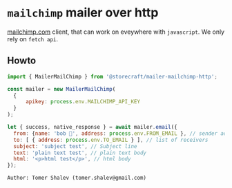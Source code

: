 # `mailchimp` mailer over http
[mailchimp.com](https://mailchimp.com/developer/transactional/api/messages/send-new-message/) client, that can work on eveywhere with `javascript`. We only rely on `fetch api`.

## Howto

```js
import { MailerMailChimp } from '@storecraft/mailer-mailchimp-http';

const mailer = new MailerMailChimp(
  {
      apikey: process.env.MAILCHIMP_API_KEY
  }
);

let { success, native_response } = await mailer.email({
  from: {name: 'bob 👻', address: process.env.FROM_EMAIL }, // sender address
  to: [ { address: process.env.TO_EMAIL } ], // list of receivers
  subject: 'subject test', // Subject line
  text: 'plain text test', // plain text body
  html: '<p>html test</p>', // html body
});

```

```txt
Author: Tomer Shalev (tomer.shalev@gmail.com)
```